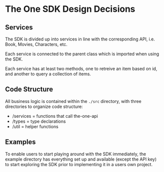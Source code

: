 # The One SDK Design Decisions

## Services

The SDK is divided up into services in line with the corresponding API, i.e. Book, Movies, Characters, etc.

Each service is connected to the parent class which is imported when using the SDK.

Each service has at least two methods, one to retreive an item based on id, and another to query a collection of items.

## Code Structure

All business logic is contained within the `./src` directory, with three directories to organize code structure:

- /services = functions that call the-one-api
- /types = type declarations
- /util = helper functions

## Examples

To enable users to start playing around with the SDK immediately, the example directory has everything set up and available (except the API key) to start exploring the SDK prior to implementing it in a users own project.
